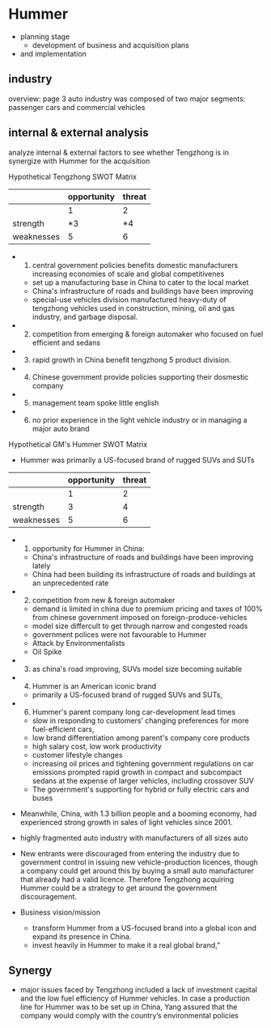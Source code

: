 # Hummer
- planning stage
  - development of business and acquisition plans
- and implementation

## industry
overview: page 3
auto industry was composed of two major segments: passenger cars and commercial
vehicles


## internal & external analysis
analyze internal & external factors to see whether Tengzhong is in synergize with Hummer for the acquisition

Hypothetical Tengzhong SWOT Matrix

|            | opportunity | threat |
|------------|-------------|--------|
|            | 1           | 2      |
| strength   | *3          | *4     |
| weaknesses | 5           | 6      |

- 1. central government policies benefits domestic manufacturers increasing economies of scale and global competitivenes
  - set up a manufacturing base in China to cater to the local market
  - China's infrastructure of roads and buildings have been improving
  - special-use vehicles division manufactured heavy-duty of tengzhong vehicles used in construction, mining, oil and gas industry, and garbage disposal.
- 2. competition from emerging & foreign automaker who focused on fuel efficient and sedans
- 3. rapid growth in China benefit tengzhong 5 product division.
- 4. Chinese government provide policies supporting their dosmestic company
- 5. management team spoke little english
- 6. no prior experience in the light vehicle industry or in managing a major auto brand

Hypothetical GM's Hummer SWOT Matrix
  - Hummer was primarily a US-focused brand of rugged SUVs and SUTs

|            | opportunity | threat |
|------------|-------------|--------|
|            | 1           | 2      |
| strength   | 3           | 4      |
| weaknesses | 5           | 6      |
- 1. opportunity for Hummer in China: 
  - China's infrastructure of roads and buildings have been improving lately
  - China had been building its infrastructure of roads and buildings at an unprecedented rate
- 2. competition from new & foreign automaker
  - demand is limited in china due to premium pricing and taxes of 100% from chinese government imposed on foreign-produce-vehicles
  - model size differcult to get through narrow and congested roads
  - government polices were not favourable to Hummer
  - Attack by Environmentalists
  - Oil Spike
- 3. as china's road improving, SUVs model size becoming suitable
- 4. Hummer is an American iconic brand
  - primarily a US-focused brand of rugged SUVs and SUTs,
- 6. Hummer's parent company long car-development lead times
    - slow in responding to customers’ changing preferences for more fuel-efficient cars,
  - low brand differentiation among parent's company core products
  - high salary cost, low work productivity
  - customer lifestyle changes
  - increasing oil prices and tightening government regulations on car emissions prompted rapid growth in compact and subcompact sedans at the expense of larger vehicles, including crossover SUV
  - The government's supporting for hybrid or fully electric cars and buses

- Meanwhile, China, with 1.3 billion people
and a booming economy, had experienced strong growth in sales of light vehicles since 2001.
- highly fragmented auto industry with manufacturers of all sizes auto
- New entrants were discouraged from entering the industry due to government control in issuing new vehicle-production licences, though a company could get around this by buying a small auto manufacturer that already had a valid licence. Therefore Tengzhong acquiring Hummer could be a strategy to get around the government discouragement.

- Business vision/mission
  - transform Hummer from a US-focused brand into a global icon and expand its presence in China.
  - invest heavily in Hummer to make it a real global brand,”

## Synergy
- major issues faced by Tengzhong included a lack of investment capital and the low fuel efficiency of Hummer vehicles. In case a production line for Hummer was to be set up in China, Yang assured that the company would comply with the country’s environmental policies
